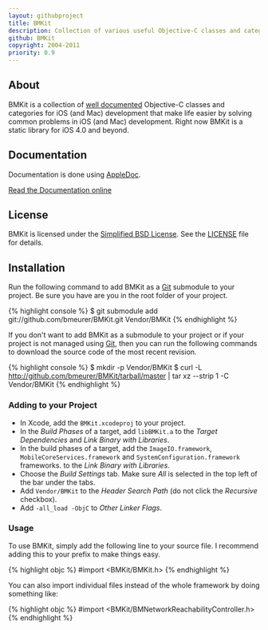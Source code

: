 ```yaml
---
layout: githubproject
title: BMKit
description: Collection of various useful Objective-C classes and categories
github: BMKit
copyright: 2004-2011
priority: 0.9
---
```



## About

BMKit is a collection of [well documented](http://bmeurer.github.com/BMKit) Objective-C classes and categories for iOS (and Mac) development that make life easier by solving common problems in iOS (and Mac) development. Right now BMKit is a static library for iOS 4.0 and beyond.


## Documentation

Documentation is done using [AppleDoc](http://github.com/tomaz/appledoc).

<a class="button" href="http://bmeurer.github.com/BMKit">Read the Documentation online</a>


## License

BMKit is licensed under the [Simplified BSD License](http://en.wikipedia.org/wiki/BSD_license).
See the [LICENSE](http://github.com/bmeurer/BMKit/raw/master/LICENSE) file for details.


## Installation

Run the following command to add BMKit as a [Git](http://git-scm.org) submodule to your project. Be sure you have are you in the root folder of your project.

{% highlight console %}
$ git submodule add git://github.com/bmeurer/BMKit.git Vendor/BMKit
{% endhighlight %}

If you don't want to add BMKit as a submodule to your project or if your project is not managed using [Git](http://git-scm.org), then you can run the following commands to download the source code of the most recent revision.

{% highlight console %}
$ mkdir -p Vendor/BMKit
$ curl -L http://github.com/bmeurer/BMKit/tarball/master | tar xz --strip 1 -C Vendor/BMKit
{% endhighlight %}


### Adding to your Project

* In Xcode, add the `BMKit.xcodeproj` to your project.
* In the _Build Phases_ of a target, add `libBMKit.a` to the _Target Dependencies_ and _Link Binary with Libraries_.
* In the build phases of a target, add the `ImageIO.framework`, `MobileCoreServices.framework` and `SystemConfiguration.framework` frameworks. to the _Link Binary with Libraries_.
* Choose the _Build Settings_ tab. Make sure _All_ is selected in the top left of the bar under the tabs.
* Add `Vendor/BMKit` to the _Header Search Path_ (do not click the _Recursive_ checkbox).
* Add `-all_load -ObjC` to _Other Linker Flags_.


### Usage

To use BMKit, simply add the following line to your source file. I recommend adding this to your prefix to make things easy.

{% highlight objc %}
#import <BMKit/BMKit.h>
{% endhighlight %}

You can also import individual files instead of the whole framework by doing something like:

{% highlight objc %}
#import <BMKit/BMNetworkReachabilityController.h>
{% endhighlight %}
